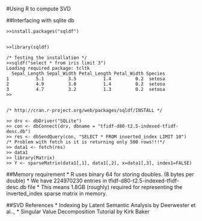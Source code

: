#Using R to compute SVD

##Interfacing with sqlite db

	>>install.packages("sqldf")
	
	
	>>library(sqldf)
	
	/* Testing the installation */
	>>sqldf("select * from iris limit 3")
	Loading required package: tcltk
	  Sepal_Length Sepal_Width Petal_Length Petal_Width Species
	1          5.1         3.5          1.4         0.2  setosa
	2          4.9         3.0          1.4         0.2  setosa
	3          4.7         3.2          1.3         0.2  setosa
	>>
	
	
	/* http://cran.r-project.org/web/packages/sqldf/INSTALL */
	
	>> drv <- dbDriver("SQLite")
	>> con <- dbConnect(drv, dbname = "tfidf-d80-t2.5-indexed-tfidf-desc.db")
	>> res <- dbSendQuery(con, "SELECT * FROM inverted_index LIMIT 10")
	/* Problem with fetch is it is returning only 500 rows!!!*/
	>> data1 <- fetch(res)
	>> data1
	>> library(Matrix)
	>> Y <- sparseMatrix(data1[,1], data1[,2], x=data1[,3], index1=FALSE)
##Memory requirement
	* R uses binary 64 for storing doubles. (8 bytes per double)
	* We have 224970230 entries in tfidf-d80-t2.5-indexed-tfidf-desc.db file
	* This means 1.8GB (roughly) required for representing the inverted_index sparse
	  matrix in memory.
         
##SVD
	References
	* Indexing by Latent Semantic Analysis by Deerwester et al..,
	* Singular Value Decomposition Tutorial by Kirk Baker
